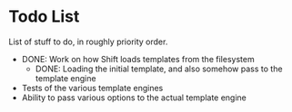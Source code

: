 Todo List
=========

List of stuff to do, in roughly priority order.

 - DONE: Work on how Shift loads templates from the filesystem
    - DONE: Loading the initial template, and also somehow pass to the template engine
 - Tests of the various template engines
 - Ability to pass various options to the actual template engine


